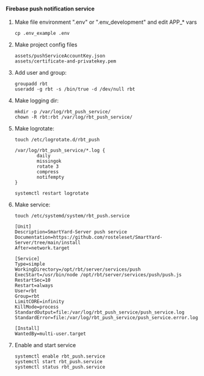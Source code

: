 #### Firebase push notification service
1. Make file environment  ".env" or ".env_development" and edit APP_* vars
    ```
    cp .env_example .env
    ```
2. Make project config files
   ```
   assets/pushServiceAccountKey.json 
   assets/certificate-and-privatekey.pem
   ```
3. Add user and group:
    ```
    groupadd rbt
    useradd -g rbt -s /bin/true -d /dev/null rbt
    ```

4.  Make logging dir:
    ````
    mkdir -p /var/log/rbt_push_service/
    chown -R rbt:rbt /var/log/rbt_push_service/
    ````
5. Make logrotate:
    ```
    touch /etc/logrotate.d/rbt_push
    
    /var/log/rbt_push_service/*.log {
            daily
            missingok
            rotate 3
            compress
            notifempty
    }
   
    systemctl restart logrotate
    ```

6.  Make service:
    ````
    touch /etc/systemd/system/rbt_push.service
    ````

    ```
    [Unit]
    Description=SmartYard-Server push service
    Documentation=https://github.com/rosteleset/SmartYard-Server/tree/main/install
    After=network.target
    
    [Service]
    Type=simple
    WorkingDirectory=/opt/rbt/server/services/push
    ExecStart=/usr/bin/node /opt/rbt/server/services/push/push.js
    RestartSec=10
    Restart=always
    User=rbt
    Group=rbt
    LimitCORE=infinity
    KillMode=process
    StandardOutput=file:/var/log/rbt_push_service/push_service.log
    StandardError=file:/var/log/rbt_push_service/push_service.error.log
    
    [Install]
    WantedBy=multi-user.target
    ```
7. Enable and start service
    ```
    systemctl enable rbt_push.service 
    systemctl start rbt_push.service 
    systemctl status rbt_push.service 
    ```